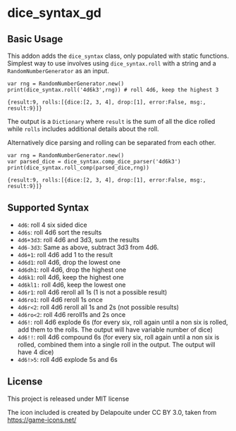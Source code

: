 # dice_syntax_gd

## Basic Usage

This addon adds the `dice_syntax` class, only populated with static functions. Simplest
way to use involves using `dice_syntax.roll` with a string and a `RandomNumberGenerator` as an input.

```
var rng = RandomNumberGenerator.new()
print(dice_syntax.roll('4d6k3',rng)) # roll 4d6, keep the highest 3
```
```
{result:9, rolls:[{dice:[2, 3, 4], drop:[1], error:False, msg:, result:9}]}
```

The output is a `Dictionary` where `result` is the sum of all the dice rolled while `rolls`
includes additional details about the roll.

Alternatively dice parsing and rolling can be separated from each other.

```
var rng = RandomNumberGenerator.new()
var parsed_dice = dice_syntax.comp_dice_parser('4d6k3')
print(dice_syntax.roll_comp(parsed_dice,rng))
```
```
{result:9, rolls:[{dice:[2, 3, 4], drop:[1], error:False, msg:, result:9}]}
```

## Supported Syntax

- `4d6`: roll 4 six sided dice
- `4d6s`: roll 4d6 sort the results
- `4d6+3d3`: roll 4d6 and 3d3, sum the results
- `4d6-3d3`: Same as above, subtract 3d3 from 4d6.
- `4d6+1`: roll 4d6 add 1 to the result
- `4d6d1`: roll 4d6, drop the lowest one
- `4d6dh1`: roll 4d6, drop the highest one
- `4d6k1`: roll 4d6, keep the highest one
- `4d6kl1:` roll 4d6, keep the lowest one
- `4d6r1`: roll 4d6 reroll all 1s (1 is not a possible result)
- `4d6ro1`: roll 4d6 reroll 1s once
- `4d6r<2`: roll 4d6 reroll all 1s and 2s (not possible results)
- `4d6ro<2`: roll 4d6 reroll1s and 2s once
- `4d6!`: roll 4d6 explode 6s (for every six, roll again until a non six is rolled, add them to the rolls. The output will have variable number of dice)
- `4d6!!`: roll 4d6 compound 6s (for every six, roll again until a non six is rolled, combined them into a single roll in the output. The output will have 4 dice)
- `4d6!>5`: roll 4d6 explode 5s and 6s

## License

This project is released under MIT license

The icon included is created by Delapouite under CC BY 3.0, taken from https://game-icons.net/
